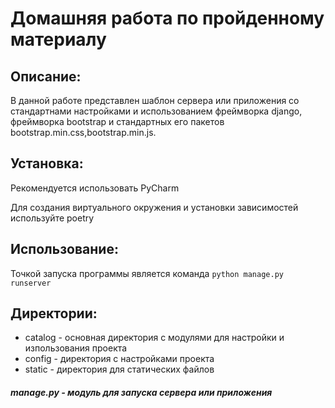 # Домашняя работа по пройденному материалу
## Описание:
В данной работе представлен шаблон сервера или приложения со стандартнами настройками и использованием фреймворка
django, фреймворка bootstrap и стандартных его пакетов bootstrap.min.css,bootstrap.min.js.

## Установка:
Рекомендуется использовать PyCharm

Для создания виртуального окружения и установки зависимостей используйте poetry

## Использование:
Точкой запуска программы является команда `python manage.py runserver`


## Директории:

* catalog - основная директория с модулями для настройки и изпользования проекта
* config - директория с настройками проекта
* static - директория для статических файлов
##### manage.py - модуль для запуска сервера или приложения